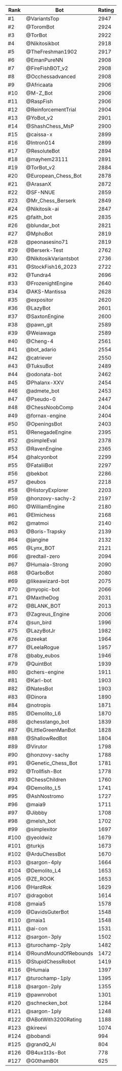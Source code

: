 Rank|Bot|Rating
---|---|---
#1|@VariantsTop|2947
#2|@ToromBot|2924
#3|@TorBot|2922
#4|@Nikitosikbot|2918
#5|@TheFreshman1902|2917
#6|@EmanPureNN|2908
#7|@FireFishBOT_v2|2908
#8|@Occhessadvanced|2908
#9|@Africaata|2906
#10|@M-Z_Bot|2906
#11|@RaspFish|2906
#12|@ReinforcementTrial|2904
#13|@YoBot_v2|2901
#14|@ShashChess_MsP|2900
#15|@caissa-x|2899
#16|@Intron014|2899
#17|@ResoluteBot|2894
#18|@mayhem23111|2891
#19|@TorBot_v2|2884
#20|@European_Chess_Bot|2878
#21|@ArasanX|2872
#22|@SF-NNUE|2859
#23|@Mr_Chess_Berserk|2849
#24|@Nikitosik-ai|2847
#25|@faith_bot|2835
#26|@blundar_bot|2821
#27|@MphoBot|2819
#28|@peonasesino71|2819
#29|@Berserk-Test|2762
#30|@NikitosikVariantsbot|2736
#31|@StockFish16_2023|2722
#32|@Tundra4|2696
#33|@FrozenightEngine|2640
#34|@AKS-Mantissa|2628
#35|@expositor|2620
#36|@LazyBot|2601
#37|@SaxtonEngine|2600
#38|@pawn_git|2589
#39|@Weiawaga|2589
#40|@Cheng-4|2561
#41|@bot_adario|2554
#42|@catriever|2550
#43|@TuksuBot|2489
#44|@odonata-bot|2462
#45|@Phalanx-XXV|2454
#46|@admete_bot|2453
#47|@Pseudo-0|2447
#48|@ChessNoobComp|2404
#49|@fornax-engine|2404
#50|@OpeningsBot|2403
#51|@RenegadeEngine|2395
#52|@simpleEval|2378
#53|@RavenEngine|2365
#54|@halcyonbot|2299
#55|@FataliiBot|2297
#56|@bekbot|2286
#57|@eubos|2218
#58|@HistoryExplorer|2203
#59|@honzovy-sachy-2|2197
#60|@WilliamEngine|2180
#61|@Elmichess|2168
#62|@matmoi|2140
#63|@Boris-Trapsky|2139
#64|@jangine|2132
#65|@Lynx_BOT|2121
#66|@redtail-zero|2094
#67|@Humaia-Strong|2090
#68|@GarboBot|2080
#69|@likeawizard-bot|2075
#70|@myopic-bot|2066
#71|@MaxtheDog|2031
#72|@BLANK_BOT|2013
#73|@Zagreus_Engine|2006
#74|@sun_bird|1996
#75|@LazyBotJr|1982
#76|@zeekat|1964
#77|@LeelaRogue|1957
#78|@baby_eubos|1946
#79|@QuintBot|1939
#80|@chers-engine|1911
#81|@Karl-bot|1903
#82|@NatesBot|1903
#83|@Dinora|1890
#84|@notropis|1871
#85|@Demolito_L6|1870
#86|@chesstango_bot|1839
#87|@LittleGreenManBot|1828
#88|@ShallowRedBot|1804
#89|@Virutor|1798
#90|@honzovy-sachy|1788
#91|@Genetic_Chess_Bot|1781
#92|@Trollfish-Bot|1778
#93|@ChessChildren|1760
#94|@Demolito_L5|1741
#95|@AshNostromo|1727
#96|@maia9|1711
#97|@Jibbby|1708
#98|@melsh_bot|1702
#99|@simplexitor|1697
#100|@yeoldwiz|1679
#101|@turkjs|1673
#102|@ArduChessBot|1670
#103|@sargon-4ply|1664
#104|@Demolito_L4|1653
#105|@ZE_ROOK|1653
#106|@HardRok|1629
#107|@dragobot|1614
#108|@maia5|1578
#109|@DavidsGuterBot|1548
#110|@maia1|1548
#111|@ai-con|1531
#112|@sargon-3ply|1502
#113|@turochamp-2ply|1482
#114|@RoundMoundOfRebounds|1472
#115|@StupidChessRobot|1419
#116|@Humaia|1397
#117|@turochamp-1ply|1395
#118|@sargon-2ply|1355
#119|@pawnrobot|1301
#120|@schnecken_bot|1284
#121|@sargon-1ply|1248
#122|@ABotWith3200Rating|1188
#123|@kireevi|1074
#124|@bobandi|994
#125|@grandQ_AI|804
#126|@B4ux1t3s-Bot|778
#127|@G0thamB0t|625
